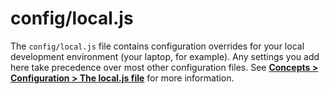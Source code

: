 # config/local.js

The `config/local.js` file contains configuration overrides for your local development environment (your laptop, for example).  Any settings you add here take precedence over most other configuration files.  See [**Concepts > Configuration > The local.js file**](http://sailsjs.org/documentation/concepts/configuration/the-local-js-file) for more information.


<docmeta name="displayName" value="local.js">
